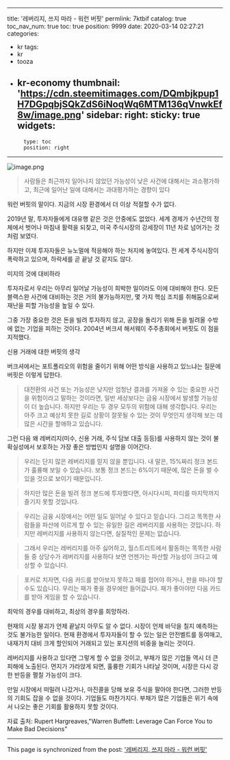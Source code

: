 
---
title: '레버리지, 쓰지 마라 - 워런 버핏'
permlink: 7ktbif
catalog: true
toc_nav_num: true
toc: true
position: 9999
date: 2020-03-14 02:27:21
categories:
- kr
tags:
- kr
- tooza
- kr-economy
thumbnail: 'https://cdn.steemitimages.com/DQmbjkpup1H7DGpqbjSQkZdS6iNoqWq6MTM136qVnwkEf8w/image.png'
sidebar:
    right:
        sticky: true
widgets:
    -
        type: toc
        position: right
---


![image.png](https://cdn.steemitimages.com/DQmbjkpup1H7DGpqbjSQkZdS6iNoqWq6MTM136qVnwkEf8w/image.png)



>사람들은 최근까지 일어나지 않았던 가능성이 낮은 사건에 대해서는 과소평가하고, 최근에 일어난 일에 대해서는 과대평가하는 경향이 있다


워런 버핏의 말이다. 지금의 시장 환경에서 더 이상 적절할 수가 없다.


2019년 말, 투자자들에게 대유행 같은 것은 안중에도 없었다. 세계 경제가 수년간의 정체에서 벗어나 마침내 활력을 되찾고, 미국 주식시장의 강세장이 11년 차로 넘어가는 것처럼 보였다.


하지만 이제 투자자들은 뉴노멀에 적응해야 하는 처지에 놓여있다. 전 세계 주식시장이 폭락하고 있으며, 하락세를 곧 끝날 것 같지도 않다.


미지의 것에 대비하라


투자자로서 우리는 아무리 일어날 가능성이 희박한 일이라도 이에 대비해야 한다. 모든 블랙스완 사건에 대비하는 것은 거의 불가능하지만, 몇 가지 핵심 조치를 취해둠으로써 재난을 피할 가능성을 높일 수 있다.


그중 가장 중요한 것은 돈을 빌려 투자하지 않고, 공장을 돌리기 위해 돈을 빌려올 수밖에 없는 기업을 피하는 것이다. 2004년 버크셔 해서웨이 주주총회에서 버핏도 이 점을 지적했다.


신용 거래에 대한 버핏의 생각


버크셔에서는 포트폴리오의 위험을 줄이기 위해 어떤 방식을 사용하고 있느냐는 질문에 버핏은 이렇게 답한다.


>대전환의 사건 또는 가능성은 낮지만 엄청난 결과를 가져올 수 있는 중요한 사건을 위험이라고 말하는 것이라면, 일반 세상보다는 금융 시장에서 발생할 가능성이 더 높습니다. 하지만 우리는 두 경우 모두의 위험에 대해 생각합니다. 우리는 아주 크고 예상치 못한 길로 상황이 잘못될 수 있는 것이 무엇인지 생각해 보는 데 많은 시간을 할애하고 있습니다.


그런 다음 왜 레버리지(미수, 신용 거래, 주식 담보 대출 등등)를 사용하지 않는 것이 불확실성에서 보호하는 가장 좋은 방법인지 설명을 이어간다.


>우리는 단지 많은 레버리지를 믿지 않을 뿐입니다. 내 말은, 15%짜리 정크 본드가 훌륭해 보일 수 있습니다. 보통 정크 본드는 6%이기 때문에, 많은 돈을 벌 수 있을 것으로 보이기 때문입니다.


>하지만 많은 돈을 빌려 정크 본드에 투자했다면, 아시다시피, 파티를 마지막까지 즐기지 못할 것입니다.


>우리는 금융 시장에서는 어떤 일도 일어날 수 있다고 믿습니다. 그리고 똑똑한 사람들을 파산에 이르게 할 수 있는 유일한 길은 레버리지를 사용하는 것입니다. 하지만 레버리지를 사용하지 않는다면, 실질적인 문제는 없습니다.


>그래서 우리는 레버리지를 아주 싫어하고, 월스트리트에서 활동하는 똑똑한 사람들 중 상당수가 레버리지를 사용하다 보면 언젠가는 파산할 가능성이 크다고 예상할 수 있습니다.


>포커로 치자면, 다음 카드를 받아보지 못하고 패를 접어야 하거나, 판을 떠나야 할 수도 있습니다. 우리는 패가 좋을 경우에만 들어갑니다. 패가 좋아야만 다음 카드를 받아 게임을 할 수 있습니다.


최악의 경우를 대비하고, 최상의 경우를 희망하라.


현재의 시장 붕괴가 언제 끝날지 아무도 알 수 없다. 시장이 언제 바닥을 칠지 예측하는 것도 불가능한 일이다. 현재 환경에서 투자자들이 할 수 있는 일은 안전벨트를 동여매고, 내재가치 대비 크게 할인되어 거래되고 있는 포지션의 비중을 늘리는 것이다.


레버리지를 사용하고 있다면 그렇게 할 수 없을 것이고, 부채가 많은 기업들 역시 더 큰 피해에 노출된다. 먼지가 가라앉게 되면, 훌륭한 기회가 나타날 것이며, 시장은 다시 강한 반등을 펼칠 가능성이 크다.


만일 시장에서 떠밀려 나갔거나, 마진콜을 당해 보유 주식을 팔아야 한다면, 그러한 반등의 기회도 잡을 수 없을 것이다. 기업들도 마찬가지다. 부채가 많은 기업들은 위기 속에서 나오는 좋은 기회를 활용하지 못할 것이다.


자료 출처: Rupert Hargreaves,"Warren Buffett: Leverage Can Force You to Make Bad Decisions"

- - -

This page is synchronized from the post: ['레버리지, 쓰지 마라 - 워런 버핏'](https://steemit.com/@pius.pius/7ktbif)

